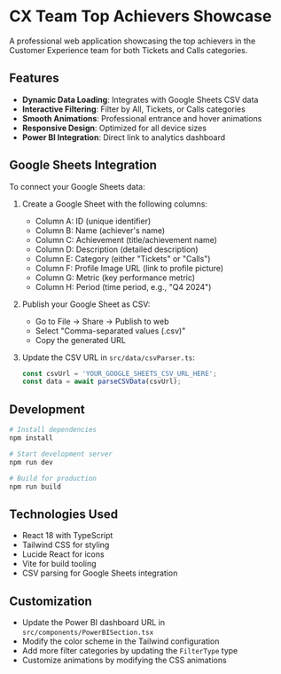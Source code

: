 # CX Team Top Achievers Showcase

A professional web application showcasing the top achievers in the Customer Experience team for both Tickets and Calls categories.

## Features

- **Dynamic Data Loading**: Integrates with Google Sheets CSV data
- **Interactive Filtering**: Filter by All, Tickets, or Calls categories
- **Smooth Animations**: Professional entrance and hover animations
- **Responsive Design**: Optimized for all device sizes
- **Power BI Integration**: Direct link to analytics dashboard

## Google Sheets Integration

To connect your Google Sheets data:

1. Create a Google Sheet with the following columns:
   - Column A: ID (unique identifier)
   - Column B: Name (achiever's name)
   - Column C: Achievement (title/achievement name)
   - Column D: Description (detailed description)
   - Column E: Category (either "Tickets" or "Calls")
   - Column F: Profile Image URL (link to profile picture)
   - Column G: Metric (key performance metric)
   - Column H: Period (time period, e.g., "Q4 2024")

2. Publish your Google Sheet as CSV:
   - Go to File → Share → Publish to web
   - Select "Comma-separated values (.csv)"
   - Copy the generated URL

3. Update the CSV URL in `src/data/csvParser.ts`:
   ```typescript
   const csvUrl = 'YOUR_GOOGLE_SHEETS_CSV_URL_HERE';
   const data = await parseCSVData(csvUrl);
   ```

## Development

```bash
# Install dependencies
npm install

# Start development server
npm run dev

# Build for production
npm run build
```

## Technologies Used

- React 18 with TypeScript
- Tailwind CSS for styling
- Lucide React for icons
- Vite for build tooling
- CSV parsing for Google Sheets integration

## Customization

- Update the Power BI dashboard URL in `src/components/PowerBISection.tsx`
- Modify the color scheme in the Tailwind configuration
- Add more filter categories by updating the `FilterType` type
- Customize animations by modifying the CSS animations